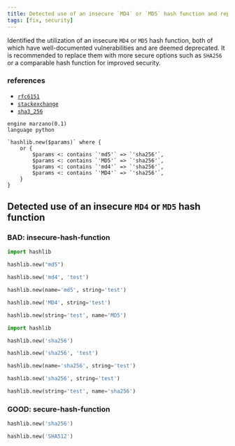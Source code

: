 ```yaml
---
title: Detected use of an insecure `MD4` or `MD5` hash function and replace with `SHA256`
tags: [fix, security]
---
```


Identified the utilization of an insecure `MD4` or `MD5` hash function, both of which have well-documented vulnerabilities and are deemed deprecated. It is recommended to replace them with more secure options such as `SHA256` or a comparable hash function for improved security.

### references

- [`rfc6151`](https://tools.ietf.org/html/rfc6151)
- [`stackexchange`](https://crypto.stackexchange.com/questions/44151/how-does-the-flame-malware-take-advantage-of-md5-collision)
- [`sha3_256`](https://pycryptodome.readthedocs.io/en/latest/src/hash/sha3_256.html)

```grit
engine marzano(0.1)
language python

`hashlib.new($params)` where {
    or {
        $params <: contains `'md5'` => `'sha256'`,
        $params <: contains `'MD5'` => `'sha256'`,
        $params <: contains `'md4'` => `'sha256'`,
        $params <: contains `'MD4'` => `'sha256'`,
    }
}
```

## Detected use of an insecure `MD4` or `MD5` hash function

### BAD: insecure-hash-function

```python
import hashlib

hashlib.new("md5")

hashlib.new('md4', 'test')

hashlib.new(name='md5', string='test')

hashlib.new('MD4', string='test')

hashlib.new(string='test', name='MD5')
```

```python
import hashlib

hashlib.new('sha256')

hashlib.new('sha256', 'test')

hashlib.new(name='sha256', string='test')

hashlib.new('sha256', string='test')

hashlib.new(string='test', name='sha256')
```

### GOOD: secure-hash-function

```python
hashlib.new('sha256')

hashlib.new('SHA512')
```
